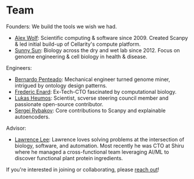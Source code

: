 # Team

Founders: We build the tools we wish we had.

- [Alex Wolf](https://falexwolf.me): Scientific computing & software since 2009. Created Scanpy & led initial build-up of Cellarity's compute platform.
- [Sunny Sun](https://github.com/sunnyosun): Biology across the dry and wet lab since 2012. Focus on genome engineering & cell biology in health & disease.

Engineers:

- [Bernardo Penteado](https://pbern.com): Mechanical engineer turned genome miner, intrigued by ontology design patterns.
- [Frederic Enard](https://github.com/fredericenard): Ex-Tech-CTO fascinated by computational biology.
- [Lukas Heumos](https://lukasheumos.com): Scientist, scverse steering council member and passionate open-source contributor.
- [Sergei Rybakov](https://github.com/koncopd): Core contributions to Scanpy and explainable autoencoders.

Advisor:

- [Lawrence Lee](https://www.linkedin.com/in/lawrence-lee/): Lawrence loves solving problems at the intersection of biology, software, and automation. Most recently he was CTO at Shiru where he managed a cross-functional team leveraging AI/ML to discover functional plant protein ingredients.

If you're interested in joining or collaborating, please [reach out](/contact)!
